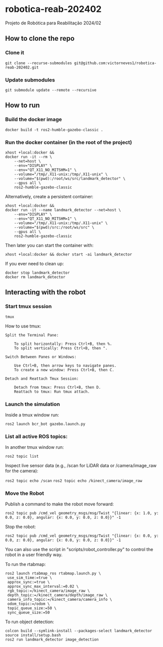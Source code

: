 # robotica-reab-202402
Projeto de Robótica para Reabilitação 2024/02

## How to clone the repo

### Clone it
`git clone --recurse-submodules git@github.com:victorneves1/robotica-reab-202402.git`

### Update submodules
`git submodule update --remote --recursive`

## How to run

### Build the docker image
`docker build -t ros2-humble-gazebo-classic .`


### Run the docker container (in the root of the project)
```
xhost +local:docker &&
docker run -it --rm \
    --net=host \
    --env="DISPLAY" \
    --env="QT_X11_NO_MITSHM=1" \
    --volume="/tmp/.X11-unix:/tmp/.X11-unix" \
    --volume="$(pwd):/root/ws/src/landmark_detector" \
    --gpus all \
    ros2-humble-gazebo-classic
```

Alternatively, create a persistent container:
```
xhost +local:docker &&
docker run -it --name landmark_detector --net=host \
    --env="DISPLAY" \
    --env="QT_X11_NO_MITSHM=1" \
    --volume="/tmp/.X11-unix:/tmp/.X11-unix" \
    --volume="$(pwd)/src:/root/ws/src" \
    --gpus all \
    ros2-humble-gazebo-classic
```

Then later you can start the container with:
```
xhost +local:docker && docker start -ai landmark_detector
```
If you ever need to clean up:
```
docker stop landmark_detector
docker rm landmark_detector
```

## Interacting with the robot

### Start tmux session
`tmux`

How to use tmux:
```
Split the Terminal Pane:

    To split horizontally: Press Ctrl+B, then %.
    To split vertically: Press Ctrl+B, then ".

Switch Between Panes or Windows:

    Use Ctrl+B, then arrow keys to navigate panes.
    To create a new window: Press Ctrl+B, then C.

Detach and Reattach Tmux Session:

    Detach from tmux: Press Ctrl+B, then D.
    Reattach to tmux: Run tmux attach.
```
### Launch the simulation

Inside a tmux window run:

`ros2 launch bcr_bot gazebo.launch.py`

### List all active ROS topics:

In another tmux window run:

`ros2 topic list`

Inspect live sensor data (e.g., /scan for LiDAR data or /camera/image_raw for the camera):

`ros2 topic echo /scan`
`ros2 topic echo /kinect_camera/image_raw`

### Move the Robot

Publish a command to make the robot move forward:

`ros2 topic pub /cmd_vel geometry_msgs/msg/Twist "{linear: {x: 1.0, y: 0.0, z: 0.0}, angular: {x: 0.0, y: 0.0, z: 0.0}}" -1
`

Stop the robot:

`ros2 topic pub /cmd_vel geometry_msgs/msg/Twist "{linear: {x: 0.0, y: 0.0, z: 0.0}, angular: {x: 0.0, y: 0.0, z: 0.0}}" -1
`

You can also use the script in "scripts/robot_controller.py" to control the robot in a user friendly way.

To run the rtabmap:

```
ros2 launch rtabmap_ros rtabmap.launch.py \
 use_sim_time:=true \
 approx_sync:=true \
 approx_sync_max_interval:=0.02 \
 rgb_topic:=/kinect_camera/image_raw \
 depth_topic:=/kinect_camera/depth/image_raw \
 camera_info_topic:=/kinect_camera/camera_info \
 odom_topic:=/odom \
 topic_queue_size:=50 \
 sync_queue_size:=50
```

To run object detection:
```
colcon build --symlink-install --packages-select landmark_detector
source install/setup.bash
ros2 run landmark_detector image_detection
```
